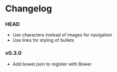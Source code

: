 # Changelog

### HEAD
* Use characters instead of images for navigation
* Use links for styling of bullets

### v0.3.0
* Add bower.json to register with Bower
